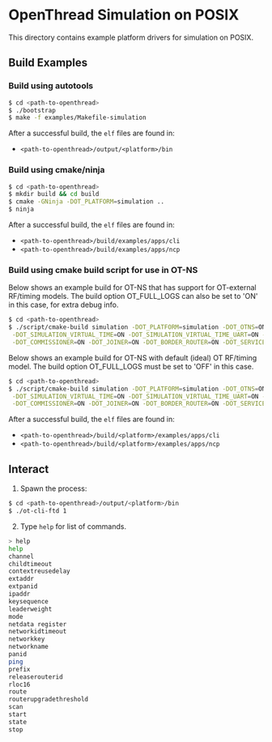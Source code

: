 # OpenThread Simulation on POSIX

This directory contains example platform drivers for simulation on POSIX.

## Build Examples

### Build using autotools

```bash
$ cd <path-to-openthread>
$ ./bootstrap
$ make -f examples/Makefile-simulation
```

After a successful build, the `elf` files are found in:

- `<path-to-openthread>/output/<platform>/bin`

### Build using cmake/ninja

```bash
$ cd <path-to-openthread>
$ mkdir build && cd build
$ cmake -GNinja -DOT_PLATFORM=simulation ..
$ ninja
```

After a successful build, the `elf` files are found in:

- `<path-to-openthread>/build/examples/apps/cli`
- `<path-to-openthread>/build/examples/apps/ncp`

### Build using cmake build script for use in OT-NS

Below shows an example build for OT-NS that has support for OT-external RF/timing models.
The build option OT_FULL_LOGS can also be set to 'ON' in this case, for extra debug info.

```bash
$ cd <path-to-openthread>
$ ./script/cmake-build simulation -DOT_PLATFORM=simulation -DOT_OTNS=ON -DOT_SIMULATION_EXT_RF_MODELS=ON\
 -DOT_SIMULATION_VIRTUAL_TIME=ON -DOT_SIMULATION_VIRTUAL_TIME_UART=ON -DOT_SIMULATION_MAX_NETWORK_SIZE=999 \
 -DOT_COMMISSIONER=ON -DOT_JOINER=ON -DOT_BORDER_ROUTER=ON -DOT_SERVICE=ON -DOT_COAP=ON -DOT_FULL_LOGS=OFF
```

Below shows an example build for OT-NS with default (ideal) OT RF/timing model.
The build option OT_FULL_LOGS must be set to 'OFF' in this case.

```bash
$ cd <path-to-openthread>
$ ./script/cmake-build simulation -DOT_PLATFORM=simulation -DOT_OTNS=ON \
 -DOT_SIMULATION_VIRTUAL_TIME=ON -DOT_SIMULATION_VIRTUAL_TIME_UART=ON -DOT_SIMULATION_MAX_NETWORK_SIZE=999 \
 -DOT_COMMISSIONER=ON -DOT_JOINER=ON -DOT_BORDER_ROUTER=ON -DOT_SERVICE=ON -DOT_COAP=ON -DOT_FULL_LOGS=OFF
```

After a successful build, the `elf` files are found in:

- `<path-to-openthread>/build/<platform>/examples/apps/cli`
- `<path-to-openthread>/build/<platform>/examples/apps/ncp`

## Interact

1. Spawn the process:

```bash
$ cd <path-to-openthread>/output/<platform>/bin
$ ./ot-cli-ftd 1
```

2. Type `help` for list of commands.

```bash
> help
help
channel
childtimeout
contextreusedelay
extaddr
extpanid
ipaddr
keysequence
leaderweight
mode
netdata register
networkidtimeout
networkkey
networkname
panid
ping
prefix
releaserouterid
rloc16
route
routerupgradethreshold
scan
start
state
stop
```

